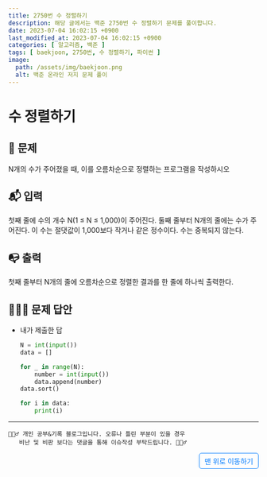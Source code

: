 ```yaml
---
title: 2750번 수 정렬하기
description: 해당 글에서는 백준 2750번 수 정렬하기 문제를 풀이합니다.
date: 2023-07-04 16:02:15 +0900
last_modified_at: 2023-07-04 16:02:15 +0900
categories: [ 알고리즘, 백준 ]
tags: [ baekjoon, 2750번, 수 정렬하기, 파이썬 ]
image:
  path: /assets/img/baekjoon.png
  alt: 백준 온라인 저지 문제 풀이
---
```


# 수 정렬하기
## 📃 문제
N개의 수가 주어졌을 때, 이를 오름차순으로 정렬하는 프로그램을 작성하시오

## 📬 입력
첫째 줄에 수의 개수 N(1 ≤ N ≤ 1,000)이 주어진다. 둘째 줄부터 N개의 줄에는 수가 주어진다. 이 수는 절댓값이 1,000보다 작거나 같은 정수이다. 수는 중복되지 않는다.

## 📭 출력
첫째 줄부터 N개의 줄에 오름차순으로 정렬한 결과를 한 줄에 하나씩 출력한다.

## 🙆🏻‍♂️ 문제 답안

- 내가 제출한 답
    ```python
    N = int(input())
    data = []

    for _ in range(N):
        number = int(input())
        data.append(number)
    data.sort()

    for i in data:
        print(i)
    ```

***

    🙋🏻‍♂️ 개인 공부&기록 블로그입니다. 오류나 틀린 부분이 있을 경우 
       비난 및 비판 보다는 댓글을 통해 이슈작성 부탁드립니다. 🙋🏻‍♂️

<a href="#" style="display: inline-block; padding: 5px 10px; color: #007bff; text-decoration: none; border: 0.5px solid #007bff; border-radius: 5px; float: right;">맨 위로 이동하기</a>